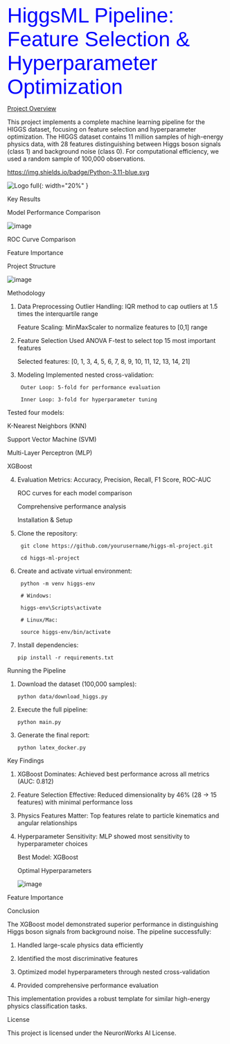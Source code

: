 <font face="Arial" color="blue" size="20">HiggsML Pipeline: Feature Selection & Hyperparameter Optimization</font>

<ins>Project Overview</ins>

This project implements a complete machine learning pipeline for the HIGGS dataset, focusing on feature selection and hyperparameter optimization. The HIGGS dataset contains 11 million samples of high-energy physics data, with 28 features distinguishing between Higgs boson signals (class 1) and background noise (class 0). For computational efficiency, we used a random sample of 100,000 observations.

https://img.shields.io/badge/Python-3.11-blue.svg


![Logo full](https://github.com/user-attachments/assets/727625d6-0fcf-4653-a3e0-f9b44bf581cf){: width="20%" }


Key Results

Model Performance Comparison

![image](https://github.com/user-attachments/assets/fed29a17-83dc-4969-8c1b-5421093067a6)

ROC Curve Comparison




Feature Importance





Project Structure

![image](https://github.com/user-attachments/assets/d93ace03-59b1-463a-9e19-3a37a7bf34ed)


Methodology
1. Data Preprocessing
    Outlier Handling: IQR method to cap outliers at 1.5 times the interquartile range

    Feature Scaling: MinMaxScaler to normalize features to [0,1] range

2. Feature Selection
    Used ANOVA F-test to select top 15 most important features

    Selected features: [0, 1, 3, 4, 5, 6, 7, 8, 9, 10, 11, 12, 13, 14, 21]

3. Modeling
    Implemented nested cross-validation:

        Outer Loop: 5-fold for performance evaluation

        Inner Loop: 3-fold for hyperparameter tuning

Tested four models:

  K-Nearest Neighbors (KNN)

  Support Vector Machine (SVM)

  Multi-Layer Perceptron (MLP)

  XGBoost

4. Evaluation
    Metrics: Accuracy, Precision, Recall, F1 Score, ROC-AUC

    ROC curves for each model comparison

    Comprehensive performance analysis

    Installation & Setup
   
1. Clone the repository:

        git clone https://github.com/yourusername/higgs-ml-project.git

        cd higgs-ml-project

2. Create and activate virtual environment:

        python -m venv higgs-env

        # Windows:

        higgs-env\Scripts\activate

        # Linux/Mac:

        source higgs-env/bin/activate

3. Install dependencies:

       pip install -r requirements.txt

Running the Pipeline

1. Download the dataset (100,000 samples):

       python data/download_higgs.py

2. Execute the full pipeline:

       python main.py

3. Generate the final report:

       python latex_docker.py

Key Findings

1. XGBoost Dominates: Achieved best performance across all metrics (AUC: 0.812)
  
2. Feature Selection Effective: Reduced dimensionality by 46% (28 → 15 features) with minimal performance loss

3. Physics Features Matter: Top features relate to particle kinematics and angular relationships

4. Hyperparameter Sensitivity: MLP showed most sensitivity to hyperparameter choices

    Best Model: XGBoost

    Optimal Hyperparameters

      ![image](https://github.com/user-attachments/assets/6750de73-9272-4888-a701-ee7b6f7d44bd)


Feature Importance



Conclusion

The XGBoost model demonstrated superior performance in distinguishing Higgs boson signals from background noise. The pipeline successfully:

1. Handled large-scale physics data efficiently

2. Identified the most discriminative features

3. Optimized model hyperparameters through nested cross-validation

4. Provided comprehensive performance evaluation

This implementation provides a robust template for similar high-energy physics classification tasks.

License

This project is licensed under the NeuronWorks AI License.
